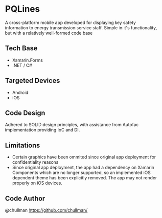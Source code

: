 # PQLines
A cross-platform mobile app developed for displaying key safety information to energy transmission service staff. Simple in it's functionality, but with a relatively well-formed code base

## Tech Base

- Xamarin.Forms
- .NET / C#

## Targeted Devices

- Android
- iOS

## Code Design

Adhered to SOLID design principles, with assistance from Autofac implementation providing IoC and DI.

## Limitations

- Certain graphics have been ommited since original app deployment for confidentiality reasons
- Since original app deployment, the app had a dependency on Xamarin Components which are no longer supported, so an implemented iOS dependent theme has been explicitly removed. The app may not render properly on iOS devices.

## Code Author

@chullman https://github.com/chullman/
